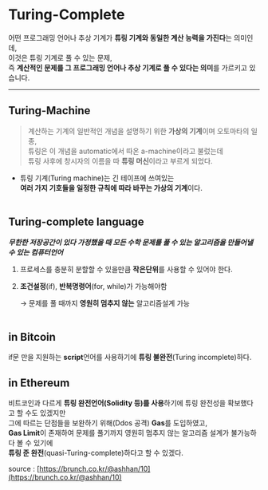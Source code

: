 # Turing-Complete

어떤 프로그래밍 언어나 추상 기계가 **튜링 기계와 동일한 계산 능력을 가진다**는 의미인데, <br>이것은 튜링 기계로 풀 수 있는 문제,<br> 즉 **계산적인 문제를 그 프로그래밍 언어나 추상 기계로 풀 수 있다는 의미**를 가르키고 있습니다.

----

## Turing-Machine

> 계산하는 기계의 일반적인 개념을 설명하기 위한 **가상의 기계**이며 오토마타의 일종,<br> 튜링은 이 개념을 automatic에서 따온 a-machine이라고 불렀는데<br> 튜링 사후에 창시자의 이름을 따 **튜링 머신**이라고 부르게 되었다.

 

- 튜링 기계(Turing machine)는 긴 테이프에 쓰여있는 <br>**여러 가지 기호들을 일정한 규칙에 따라 바꾸는 가상의 기계**이다.
<br><br>
## Turing-complete language

***무한한 저장공간이 있다 가정했을 때
모든 수학 문제를 풀 수 있는 알고리즘을 만들어낼 수 있는 컴퓨터언어***

1. 프로세스를 충분히 분할할 수 있을만큼 **작은단위**를 사용할 수 있어야 한다.
2. **조건설정**(if), **반복명령어**(for, while)가 가능해야함

    → 문제를 풀 때까지 **영원히 멈추지 않는** 알고리즘설계 가능
<br><br>
## in Bitcoin

if문 만을 지원하는 **script**언어를 사용하기에 **튜링 불완전**(Turing incomplete)하다.

## in Ethereum

비트코인과 다르게 **튜링 완전언어(Solidity 등)를 사용**하기에 튜링 완전성을 확보했다고 할 수도 있겠지만 <br>그에 따르는 단점들을 보완하기 위해(Ddos 공격) **Gas**를 도입하였고, <br>**Gas Limit**이 존재하여 문제를 풀기까지 영원히 멈추지 않는 알고리즘 설계가 불가능하다 볼 수 있기에<br> **튜링 준 완전**(quasi-Turing-complete)하다고 할 수 있겠다. 

source : [https://brunch.co.kr/@ashhan/10](https://brunch.co.kr/@ashhan/10)